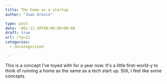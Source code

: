 ```yaml
---
title: The home as a startup
author: "Juan Orozco" 

type: post
date: -001-11-30T00:00:00+00:00
draft: true
url: /?p=21
categories:
  - Uncategorized

---
```

This is a concept I've toyed with for a year now. It's a little first-world-y to think of running a home as the same as a tech start up. Still, I feel like some concepts